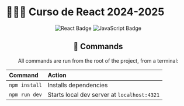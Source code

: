 # 👨🏻‍💻 Curso de React 2024-2025

<div align="center">

<div align="center">

![React Badge](https://shields.io/badge/react-white?logo=react&style=for-the-badge)
![JavaScript Badge](https://shields.io/badge/JavaScript-F7DF1E?logo=JavaScript&logoColor=000&style=flat-square)

</div>


## 🧞 Commands

All commands are run from the root of the project, from a terminal:

| Command                   | Action                                           |
| :------------------------ | :----------------------------------------------- |
| `npm install`             | Installs dependencies                            |
| `npm run dev`             | Starts local dev server at `localhost:4321`      |